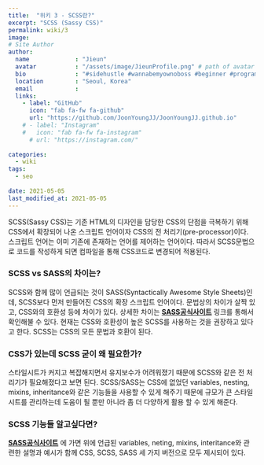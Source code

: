 ```yaml
---
title:  "위키 3 - SCSS란?"
excerpt: "SCSS (Sassy CSS)"
permalink: wiki/3
image: 
# Site Author
author:
  name             : "Jieun"
  avatar           : "/assets/image/JieunProfile.png" # path of avatar image, e.g. "/assets/images/bio-photo.jpg"
  bio              : "#sidehustle #wannabemyownoboss #beginner #programmer"
  location         : "Seoul, Korea"
  email            :
  links:
    - label: "GitHub"
      icon: "fab fa-fw fa-github"
      url: "https://github.com/JoonYoungJJ/JoonYoungJJ.github.io"
    # - label: "Instagram"
    #   icon: "fab fa-fw fa-instagram"
      # url: "https://instagram.com/"
      
categories:
  - wiki
tags:
  - seo
 
date: 2021-05-05
last_modified_at: 2021-05-05
---
```


SCSS(Sassy CSS)는 기존 HTML의 디자인을 담당한 CSS의 단점을 극복하기 위해 CSS에서 확장되어 나온 스크립트 언어이자 CSS의 전 처리기(pre-processor)이다. 스크립트 언어는 이미 기존에 존재하는 언어를 제어하는 언어이다. 따라서 SCSS문법으로 코드를 작성하게 되면 컴파일을 통해 CSS코드로 변경되어 적용된다.  
  
### SCSS vs SASS의 차이는?
SCSS와 함께 많이 언급되는 것이 SASS(Syntactically Awesome Style Sheets)인데, SCSS보다 먼저 만들어진 CSS의 확장 스크립트 언어이다. 문법상의 차이가 살짝 있고, CSS와의 호환성 등에 차이가 있다. 상세한 차이는 **[SASS공식사이트](https://sass-lang.com/guide)** 링크를 통해서 확인해불 수 있다. 현재는 CSS와 호환성이 높은 SCSS를 사용하는 것을 권장하고 있다고 한다. SCSS는 CSS의 모든 문법과 호환이 된다.  
  
### CSS가 있는데 SCSS 굳이 왜 필요한가?  
스타일시트가 커지고 복잡해지면서 유지보수가 어려워졌기 때문에 SCSS와 같은 전 처리기가 필요해졌다고 보면 된다. SCSS/SASS는 CSS에 없었던 variables, nesting, mixins, inheritance와 같은 기능들을 사용할 수 있게 해주기 때문에 규모가 큰 스타일시트를 관리하는데 도움이 될 뿐만 아니라 좀 더 다양하게 활용 할 수 있게 해준다.  
  
### SCSS 기능들 알고싶다면? 
**[SASS공식사이트](https://sass-lang.com/guide)** 에 가면 위에 언급된 variables, neting, mixins, interitance와 관련한 설명과 예시가 함께 CSS, SCSS, SASS 세 가지 버전으로 모두 제시되어 있다.  